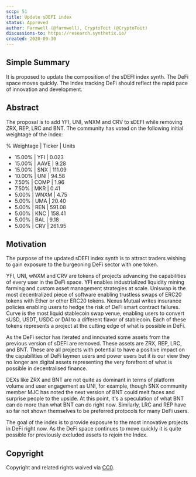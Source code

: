 ```yaml
---
sccp: 51
title: Update sDEFI index
status: Approved
author: Farmwell (@farmwell), CryptoToit (@CryptoToit)
discussions-to: https://research.synthetix.io/
created: 2020-09-30
---
```


<!--You can leave these HTML comments in your merged SIP and delete the visible duplicate text guides, they will not appear and may be helpful to refer to if you edit it again. This is the suggested template for new SCCPs. Note that an SCCP number will be assigned by an editor. When opening a pull request to submit your SCCP, please use an abbreviated title in the filename, `sccp-draft_title_abbrev.md`. The title should be 44 characters or less.-->

## Simple Summary
<!--"If you can't explain it simply, you don't understand it well enough." Provide a simplified and layman-accessible explanation of the SCCP.-->
It is proposed to update the composition of the sDEFI index synth. The DeFi space moves quickly. The index tracking DeFi should reflect the rapid pace of innovation and development.

## Abstract
<!--A short (~200 word) description of the variable change proposed.-->
The proposal is to add YFI, UNI, wNXM and CRV to sDEFI while removing ZRX, REP, LRC and BNT. The community has voted on the following initial weightage of the index:
  
  % Weightage | Ticker | Units
  - 15.00% | YFI | 0.023
  - 15.00% | AAVE | 9.28
  - 15.00% | SNX | 111.09
  - 10.00% | UNI | 94.58
  - 7.50% | COMP | 1.96
  - 7.50% | MKR | 0.41
  - 5.00%	| WNXM | 4.75
  - 5.00%	| UMA | 20.40
  - 5.00%	| REN | 591.08
  - 5.00%	| KNC | 158.41
  - 5.00%	| BAL | 9.18
  - 5.00%	| CRV | 261.95
  
## Motivation
<!--The motivation is critical for SCCPs that want to update variables within Synthetix. It should clearly explain why the existing variable is not incentive aligned. SCCP submissions without sufficient motivation may be rejected outright.-->
The purpose of the updated sDEFI index synth is to attract traders wishing to gain exposure to the burgeoning DeFi sector with one token. 

YFI, UNI, wNXM and CRV are tokens of projects advancing the capabilities of every user in the DeFi space. YFI enables industrialized liquidity mining farming and custom asset management strategies at scale. Uniswap is the most decentralized piece of software enabling trustless swaps of ERC20 tokens with Ether or other ERC20 tokens. Nexus Mutual writes insurance policies enabling users to hedge the risk of DeFi smart contract failures. Curve is the most liquid stablecoin swap venue, enabling users to convert sUSD, USDT, USDC or DAI to a different flavor of stablecoin. Each of these tokens represents a project at the cutting edge of what is possible in DeFi.

As the DeFi sector has iterated and innovated some assets from the previous version of sDEFI are removed. These assets are ZRX, REP, LRC, and BNT. These are all projects with potential to have a positive impact on the capabilities of DeFi laymen users and power users but it is our view they no longer are digital assets representing the very forefront of what is possible in decentralised finance. 

DEXs like ZRX and BNT are not quite as dominant in terms of platform volume and user engagement as UNI, for example, though SNX community member MJC has noted the next version of BNT could melt faces and surprise people to the upside. At this point, it's a speculation of what BNT can do more than what BNT can do right now. Similarly, LRC and REP have so far not shown themselves to be preferred protocols for many DeFi users. 

The goal of the index is to provide exposure to the most innovative projects in DeFi right now. As the DeFi space continues to move quickly it is quite possible for previously excluded assets to rejoin the Index. 


## Copyright
Copyright and related rights waived via [CC0](https://creativecommons.org/publicdomain/zero/1.0/).
